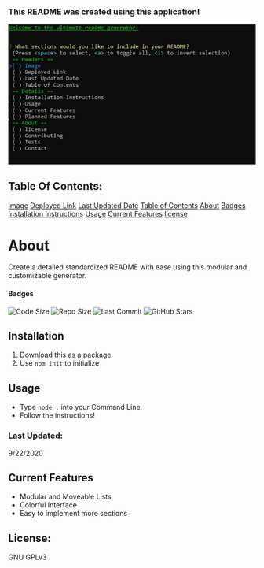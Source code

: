 <a name="Deployed-Link"></a>

### This README was created using this application!

<a name="Image"></a>

![Ultimate README Generator](assets/urg.png)
## Table Of Contents: 
[Image](#Image)
[Deployed Link](#Deployed-Link)
[Last Updated Date](#Last-Updated-Date)
[Table of Contents](#Table-of-Contents)
[About](#About)
[Badges](#Badges)
[Installation Instructions](#Installation-Instructions)
[Usage](#Usage)
[Current Features](#Current-Features)
[license](#license)<a name="About"></a>

# About

Create a detailed standardized README with ease using this modular and customizable generator.
<a name="Badges"></a>

#### Badges

![Code Size](https://img.shields.io/github/languages/code-size/sakiskid/Readme-generator?style=flat)
![Repo Size](https://img.shields.io/github/repo-size/sakiskid/Readme-generator?style=flat)
![Last Commit](https://img.shields.io/github/last-commit/sakiskid/Readme-generator?style=flat)
![GitHub Stars](https://img.shields.io/github/stars/sakiskid/Readme-generator?style=flat)

<a name="Installation-Instructions"></a>

## Installation
1. Download this as a package
2. Use `npm init` to initialize

<a name="Usage"></a>

## Usage
- Type `node .` into your Command Line.
- Follow the instructions!

<a name="Last-Updated-Date"></a>

### **Last Updated**: 

9/22/2020
<a name="Current-Features"></a>

## Current Features
- Modular and Moveable Lists
- Colorful Interface
- Easy to implement more sections

<a name="license"></a>

## **License**:

GNU GPLv3
